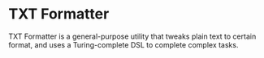 # TXT Formatter
TXT Formatter is a general-purpose utility that tweaks plain text to certain format, and uses a
Turing-complete DSL to complete complex tasks.

